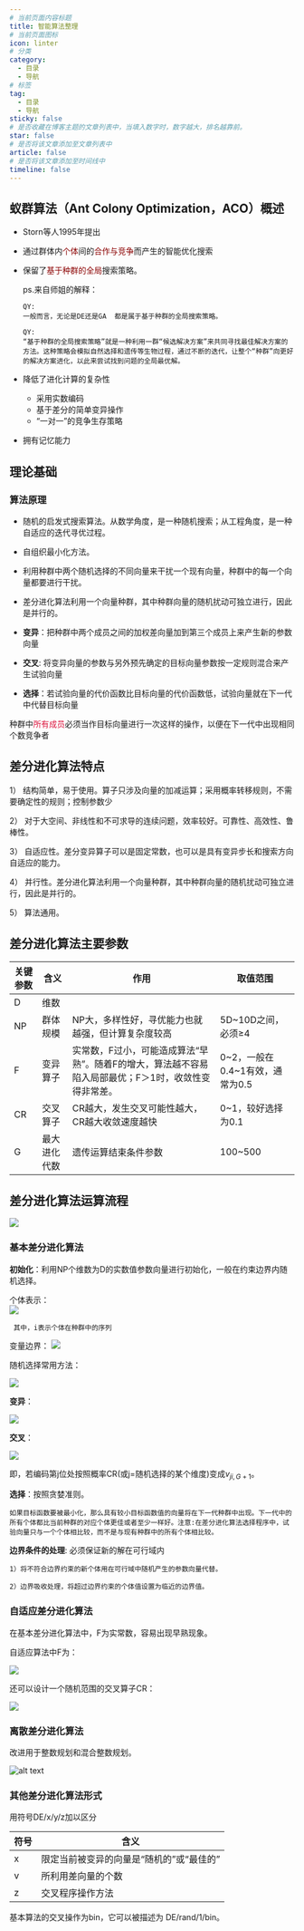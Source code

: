 ```yaml
---
# 当前页面内容标题
title: 智能算法整理
# 当前页面图标
icon: linter
# 分类
category:
  - 目录
  - 导航
# 标签
tag:
  - 目录
  - 导航
sticky: false
# 是否收藏在博客主题的文章列表中，当填入数字时，数字越大，排名越靠前。
star: false
# 是否将该文章添加至文章列表中
article: false
# 是否将该文章添加至时间线中
timeline: false
---
```

## 蚁群算法（Ant Colony Optimization，ACO）概述

* Storn等人1995年提出
  
* 通过群体内<font color=DarkRed>个体</font>间的<font color=DarkRed>合作与竞争</font>而产生的智能优化搜索

* 保留了<font color=DarkRed>基于种群的全局</font>搜索策略。



    ps.来自师姐的解释：
    ```
    QY:
    一般而言，无论是DE还是GA  都是属于基于种群的全局搜索策略。

    QY:
    “基于种群的全局搜索策略”就是一种利用一群“候选解决方案”来共同寻找最佳解决方案的方法。这种策略会模拟自然选择和遗传等生物过程，通过不断的迭代，让整个“种群”向更好的解决方案进化，以此来尝试找到问题的全局最优解。
    ```
*  降低了进化计算的复杂性
     -  采用实数编码
    - 基于差分的简单变异操作
    - “一对一”的竞争生存策略

* 拥有记忆能力

## 理论基础

### 算法原理

* 随机的启发式搜索算法。从数学角度，是一种随机搜索；从工程角度，是一种自适应的迭代寻优过程。
* 自组织最小化方法。
* 利用种群中两个随机选择的不同向量来干扰一个现有向量，种群中的每一个向量都要进行干扰。
* 差分进化算法利用一个向量种群，其中种群向量的随机扰动可独立进行，因此是并行的。

* **变异**：把种群中两个成员之间的加权差向量加到第三个成员上来产生新的参数向量

* **交叉**: 将变异向量的参数与另外预先确定的目标向量参数按一定规则混合来产生试验向量

* **选择**：若试验向量的代价函数比目标向量的代价函数低，试验向量就在下一代中代替目标向量

种群中<font color=Crimson>所有成员</font>必须当作目标向量进行一次这样的操作，以便在下一代中出现相同个数竞争者


## 差分进化算法特点

1） 结构简单，易于使用。算子只涉及向量的加减运算；采用概率转移规则，不需要确定性的规则；控制参数少

2） 对于大空间、非线性和不可求导的连续问题，效率较好。可靠性、高效性、鲁棒性。

3） 自适应性。差分变异算子可以是固定常数，也可以是具有变异步长和搜索方向自适应的能力。

4） 并行性。差分进化算法利用一个向量种群，其中种群向量的随机扰动可独立进行，因此是并行的。

5） 算法通用。

 ## 差分进化算法主要参数

|关键参数|含义|作用|取值范围|
---------|---|----|--- |
|D|维数|||
|NP|群体规模|NP大，多样性好，寻优能力也就越强，但计算复杂度较高|5D~10D之间，必须≥4|
F|变异算子|实常数，F过小，可能造成算法“早熟”。随着F的增大，算法越不容易陷入局部最优；F＞1时，收敛性变得非常差。|0~2，一般在0.4~1有效，通常为0.5|
CR|交叉算子|CR越大，发生交叉可能性越大，CR越大收敛速度越快|0~1，较好选择为0.1|
G|最大进化代数|遗传运算结束条件参数|100~500|

## 差分进化算法运算流程

![](image-3.png)

### 基本差分进化算法

 **初始化**：利用NP个维数为D的实数值参数向量进行初始化，一般在约束边界内随机选择。

个体表示：                                          
    ![](image-4.png)
    
     其中，i表示个体在种群中的序列

变量边界：
    ![](image-6.png)

随机选择常用方法：

   ![](image-7.png)

 **变异**：

 ![](image-8.png)

 **交叉**：

 ![](image-9.png)

即，若编码第j位处按照概率CR(或j=随机选择的某个维度)变成$v_{ji,G+1}$。

 **选择**：按照贪婪准则。

    如果目标函数要被最小化，那么具有较小目标函数值的向量将在下一代种群中出现。下一代中的所有个体都比当前种群的对应个体更佳或者至少一样好。注意:在差分进化算法选择程序中，试验向量只与一个个体相比较，而不是与现有种群中的所有个体相比较。

**边界条件的处理**:  必须保证新的解在可行域内

    1）将不符合边界约束的新个体用在可行域中随机产生的参数向量代替。

    2）边界吸收处理，将超过边界约束的个体值设置为临近的边界值。

### 自适应差分进化算法

 在基本差分进化算法中，F为实常数，容易出现早熟现象。

 自适应算法中F为：

![](image-5.png)

 还可以设计一个随机范围的交叉算子CR：
 
![](image-10.png)

 ### 离散差分进化算法
改进用于整数规划和混合整数规划。

![alt text](image-11.png)

 ### 其他差分进化算法形式
 用符号DE/x/y/z加以区分

 |符号|含义|
---------|---|
|x|限定当前被变异的向量是“随机的”或“最佳的”|
|v|所利用差向量的个数|
|z|交叉程序操作方法|

基本算法的交叉操作为bin，它可以被描述为
DE/rand/1/bin。



